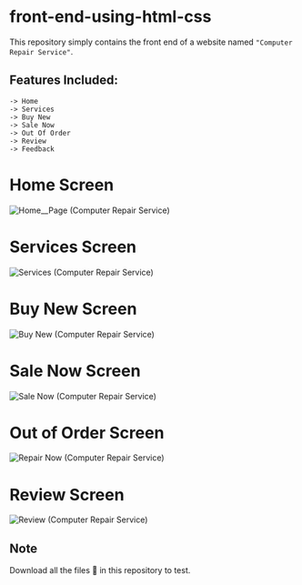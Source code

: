 # front-end-using-html-css
This repository simply contains the front end of a website named `"Computer Repair Service"`.

## Features Included:

```
-> Home
-> Services
-> Buy New
-> Sale Now
-> Out Of Order
-> Review
-> Feedback
```

# Home Screen
![Home__Page (Computer Repair Service)](https://user-images.githubusercontent.com/93377842/142773923-3b8bf195-0e64-4b46-b374-1213ad1bb0c1.png)

# Services Screen
![Services (Computer Repair Service)](https://user-images.githubusercontent.com/93377842/142774087-5c0586ac-e681-4b05-bb3d-e7b4927cbffd.png)

# Buy New Screen
![Buy New (Computer Repair Service)](https://user-images.githubusercontent.com/93377842/142774214-527ed14e-ea55-448c-8734-ac947ff6c022.png)

# Sale Now Screen
![Sale Now (Computer Repair Service)](https://user-images.githubusercontent.com/93377842/142774276-d01cf26d-0527-46ad-8036-75210cd58ea7.png)

# Out of Order Screen
![Repair Now (Computer Repair Service)](https://user-images.githubusercontent.com/93377842/142774360-9fe63dbb-7aa6-4799-ab53-05b8f6592c2c.png)

# Review Screen
![Review (Computer Repair Service)](https://user-images.githubusercontent.com/93377842/142774462-a9b9984b-babb-49bd-b2ab-cd768b0eda8a.png)

## Note
Download all the files 📂 in this repository to test.
